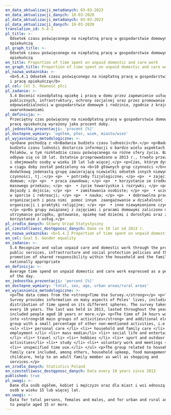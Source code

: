 ```yaml
---
en_data_aktualizacji_metadanych: 03-03-2023
en_data_aktualizacji_danych: 10-03-2020
pl_data_aktualizacji_metadanych: 03-03-2023
pl_data_aktualizacji_danych: 10-03-2020
translation_id: 5-4-1
pl_title: >-
  Odsetek czasu poświęconego na niepłatną pracę w gospodarstwie domowym i pracę
  opiekuńczą
pl_graph_title: >-
  Odsetek czasu poświęconego na niepłatną pracę w gospodarstwie domowym i pracę
  opiekuńczą
en_title: Proportion of time spent on unpaid domestic and care work
en_graph_title: Proportion of time spent on unpaid domestic and care work
pl_nazwa_wskaznika: >-
  <b>5.4.1 Odsetek czasu poświęconego na niepłatną pracę w gospodarstwie domowym
  i pracę opiekuńczą</b>
pl_cel: Cel 5. Równość płci
pl_zadanie: >-
  5.4 Docenić nieodpłatną opiekę i pracę w domu przez zapewnienie usług
  publicznych, infrastruktury, ochrony socjalnej oraz przez promowanie wspólnej
  odpowiedzialności w gospodarstwie domowym i rodzinie, zgodnie z krajowymi
  uwarunkowaniami
pl_definicja: >-
  Przeciętny czas poświęcony na nieodpłatną pracę w gospodarstwie domowym i
  pracę opiekuńczą wyrażony jako procent doby.
pl_jednostka_prezentacji: 'procent [%]'
pl_dostepne_wymiary: 'ogółem, płeć, wiek, miasto/wieś'
pl_wyjasnienia_metodologiczne: >-
  <p>Dane pochodzą z <b>Badania budżetu czasu ludności</b>.</p> <p>Badanie
  budżetu czasu ludności dostarcza informacji o bardzo wielu aspektach życia
  Polaków, w tym rozkładzie czasu poświęcanego na różne sfery życia. Badanie
  odbywa się co 10 lat. Ostatnie przeprowadzono w 2013 r., trwało przez cały rok
  i obejmowało osoby w wieku 10 lat lub więcej.</p> <p>Czas, którym dysponujemy
  w ciągu doby został podzielony na <b>10 głównych grup czynności </b>oraz
  dodatkową jedenastą grupę zawierającą niewielki odsetek innych niewymienionych
  czynności, tj.:</p> <p>  • potrzeby fizjologiczne; </p> <p>  • zajęcia i prace
  domowe; </p> <p>  • praca zawodowa; </p> <p>  • korzystanie ze środków
  masowego przekazu; </p> <p>  • życie towarzyskie i rozrywki; </p> <p>  •
  dojazdy i dojścia; </p> <p>  • zamiłowania osobiste; </p> <p>  • uczestnictwo
  w sporcie i rekreacji; </p> <p>  • nauka; </p> <p>  • dobrowolna praca w
  organizacjach i poza nimi  pomoc innym  zaangażowanie w działalność
  organizacji i praktyki religijne; </p> <p>  • inne niewymienione czynności.
  </p> <p>Do grupy związanej z zajęciami i pracami domowymi zaliczono m.in.
  utrzymanie porządku, gotowanie, opiekę nad dziećmi i dorosłymi oraz zakupy i
  korzystanie z usług.</p>
pl_zrodlo_danych: Główny Urząd Statystyczny
pl_czestotliwosc_dostępnosc_danych: Dane co 10 lat od 2013 r.
en_nazwa_wskaznika: <b>5.4.1 Proportion of time spent on unpaid domestic and care work</b>
en_cel: Goal 5. Gender equality
en_zadanie: >-
  5.4 Recognize and value unpaid care and domestic work through the provision of
  public services, infrastructure and social protection policies and the
  promotion of shared responsibility within the household and the family as
  nationally appropriate
en_definicja: >-
  Average time spend on unpaid domestic and care work expressed as a percentage
  of the day.
en_jednostka_prezentacji: 'percent [%]'
en_dostepne_wymiary: 'total, sex, age, urban areas/rural areas'
en_wyjasnienia_metodologiczne: >-
  <p>The data comes from the <strong>Time Use Survey.</strong></p> <p>Time Use
  Survey provides information on many aspects of Poles' lives, including the
  distribution of time spend on its different spheres. The survey takes place
  every 10 years. The last was held in 2013, lasted throughout the year and
  included people aged 10 years or more.</p> <p>The time of 24 hours was divided
  into <strong>10 main groups of activities</strong> and additional eleventh
  group with a small percentage of other non-mentioned activities, i.e.:</p>
  <ul> <li>• personal care </li> <li>• household and family care </li> <li>•
  employment </li> <li>• mass media</li> <li>• social life and entertainment
  </li> <li>• travel </li> <li>• hobbies </li> <li>• sport and outdoor
  activities</li> <li>• study </li> <li>• voluntary work and meetings </li>
  <li>• unspecified time use.</li> </ul> <p>The group related to household and
  family care included, among others, household upkeep, food management,
  childcare, help to an adult family member as well as shopping and
  services.</p>
en_zrodlo_danych: Statistics Poland
en_czestotliwosc_dostępnosc_danych: Data every 10 years since 2013
published: true
pl_uwagi: >-
  Dane dla osób ogółem, kobiet i mężczyzn oraz dla miast i wsi odnoszą się do
  osób w wieku 15 lub więcej lat.
en_uwagi: >-
  Data for total persons, females and males, and for urban and rural areas refer
  to people aged 15 or more.
---
```

